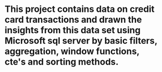 # This project contains data on credit card transactions and drawn the insights from this data set using Microsoft sql server by basic filters, aggregation, window functions, cte's and sorting methods. 
